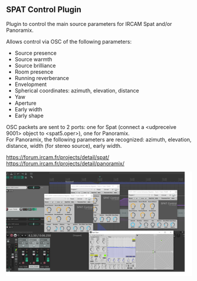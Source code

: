 ## SPAT Control Plugin

 Plugin to control the main source parameters for IRCAM Spat and/or Panoramix. 

Allows control via OSC of the following parameters:
- Source presence
- Source warmth
- Source brilliance
- Room presence
- Running reverberance
- Envelopment
- Spherical coordinates: azimuth, elevation, distance
- Yaw
- Aperture
- Early width
- Early shape

OSC packets are sent to 2 ports: one for Spat (connect a <udpreceive 9001> object to <spat5.oper>), one for Panoramix.<br>
For Panoramix, the following parameters are recognized: azimuth, elevation, distance, width (for stereo source), early width.

https://forum.ircam.fr/projects/detail/spat/<br>
https://forum.ircam.fr/projects/detail/panoramix/

<img src="spatcontrol2.png" alt="Spat Control" />





